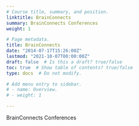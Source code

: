 ```yaml
---
# Course title, summary, and position.
linktitle: BrainConnects
summary: BrainConnects Conferences
weight: 1

# Page metadata.
title: BrainConnects
date: "2014-07-17T15:26:00Z"
lastmod: "2021-10-07T00:00:00Z"
draft: false  # Is this a draft? true/false
toc: true  # Show table of contents? true/false
type: docs  # Do not modify.

# Add menu entry to sidebar.
# - name: Overview.
# - weight: 1

---
```


BrainConnects Conferences